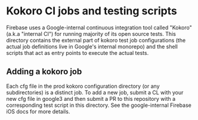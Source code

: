 # Kokoro CI jobs and testing scripts

Firebase uses a Google-internal continuous integration tool called "Kokoro"
(a.k.a "internal CI") for running majority of its open source tests. This
directory contains the external part of kokoro test job configurations (the
actual job definitions live in Google's internal monorepo) and the shell
scripts that act as entry points to execute the actual tests.

## Adding a kokoro job

Each cfg file in the prod kokoro configuration directory (or any subdirectories)
is a distinct job. To add a new job, submit a CL with your new cfg file in
google3 and then submit a PR to this repository with a corresponding test script
in this directory. See the google-internal Firebase iOS docs for more details.
